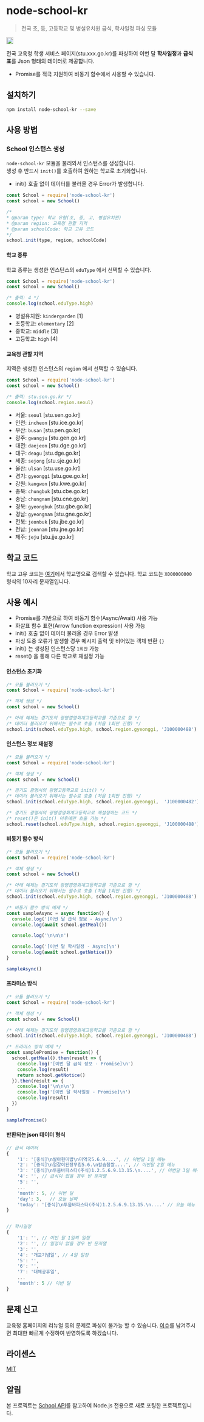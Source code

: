 # node-school-kr
> 전국 초, 등, 고등학교 및 병설유치원 급식, 학사일정 파싱 모듈

<img src="https://badge.fury.io/js/node-school-kr.svg" alt="npm version" height="18">

전국 교육청 학생 서비스 페이지(stu.xxx.go.kr)를 파싱하여 이번 달 **학사일정**과 **급식표**를 Json 형태의 데이터로 제공합니다.
- Promise를 적극 지원하여 비동기 함수에서 사용할 수 있습니다.

## 설치하기
```bash
npm install node-school-kr --save
```

## 사용 방법

### School 인스턴스 생성
`node-school-kr` 모듈을 불러와서 인스턴스를 생성합니다. <br>
생성 후 반드시 `init()`를 호출하여 원하는 학교로 초기화합니다.

- init() 호출 없이 데이터를 불러올 경우 Error가 발생합니다.

```javascript
const School = require('node-school-kr')
const school = new School()

/* 
* @param type: 학교 유형(초, 중, 고, 병설유치원) 
* @param region: 교육청 관할 지역
* @param schoolCode: 학교 고유 코드
*/
school.init(type, region, schoolCode)
```

#### 학교 종류

 학교 종류는 생성한 인스턴스의 `eduType` 에서 선택할 수 있습니다.
```javascript
const School = require('node-school-kr')
const school = new School()

/* 출력: 4 */
console.log(school.eduType.high)
```
- 병설유치원: `kindergarden` [1]
- 초등학교: `elementary` [2]
- 중학교: `middle` [3]
- 고등학교: `high` [4]

#### 교육청 관할 지역

 지역은 생성한 인스턴스의 `region` 에서 선택할 수 있습니다. 
```javascript
const School = require('node-school-kr')
const school = new School()

/* 출력: stu.sen.go.kr */
console.log(school.region.seoul)
```
- 서울: `seoul`  [stu.sen.go.kr]
- 인천: `incheon`  [stu.ice.go.kr]
- 부산: `busan` [stu.pen.go.kr]
- 광주: `gwangju` [stu.gen.go.kr]
- 대전: `daejeon` [stu.dge.go.kr]
- 대구: `deagu` [stu.dge.go.kr]
- 세종: `sejong` [stu.sje.go.kr]
- 울산: `ulsan` [stu.use.go.kr]
- 경기: `gyeonggi` [stu.goe.go.kr]
- 강원: `kangwon` [stu.kwe.go.kr]
- 충북: `chungbuk` [stu.cbe.go.kr]
- 충남: `chungnam` [stu.cne.go.kr]
- 경북: `gyeongbuk` [stu.gbe.go.kr]
- 경남: `gyeongnam` [stu.gne.go.kr]
- 전북: `jeonbuk` [stu.jbe.go.kr]
- 전남: `jeonnam` [stu.jne.go.kr]
- 제주: `jeju` [stu.jje.go.kr]

## 학교 코드

학교 고유 코드는 [여기](https://www.meatwatch.go.kr/biz/bm/sel/schoolListPopup.do)에서 학교명으로 검색할 수 있습니다.
 학교 코드는 `X000000000` 형식의 10자리 문자열입니다.

 ## 사용 예시
- Promise를 기반으로 하여 비동기 함수(Async/Await) 사용 가능
- 화살표 함수 표현(Arrow function expression) 사용 가능
- init() 호출 없이 데이터 불러올 경우 Error 발생 
- 파싱 도중 오류가 발생할 경우 메시지 출력 및 비어있는 객체 반환 `{}`
- init() 는 생성된 인스턴스당 `1회만` 가능
- reset() 을 통해 다른 학교로 재설정 가능

#### 인스턴스 초기화

```javascript
/* 모듈 불러오기 */
const School = require('node-school-kr') 

/* 객체 생성 */
const school = new School()

/* 아래 예제는 경기도의 광명경영회계고등학교를 기준으로 함 */
/* 데이터 불러오기 위해서는 필수로 호출 (처음 1회만 진행) */
school.init(school.eduType.high, school.region.gyeonggi, 'J100000488')
```

#### 인스턴스 정보 재설정

```javascript
/* 모듈 불러오기 */
const School = require('node-school-kr') 

/* 객체 생성 */
const school = new School()

/* 경기도 광명시의 광명고등학교로 init() */
/* 데이터 불러오기 위해서는 필수로 호출 (처음 1회만 진행) */
school.init(school.eduType.high, school.region.gyeonggi,  'J100000482')

/* 경기도 광명시의 광명경영회계고등학교로 재설정하는 코드 */
/* reset()은 init() 이후에만 호출 가능 */
school.reset(school.eduType.high, school.region.gyeonggi, 'J100000488')
```

#### 비동기 함수 방식

```javascript
/* 모듈 불러오기 */
const School = require('node-school-kr') 

/* 객체 생성 */
const school = new School()

/* 아래 예제는 경기도의 광명경영회계고등학교를 기준으로 함 */
/* 데이터 불러오기 위해서는 필수로 호출 (처음 1회만 진행) */
school.init(school.eduType.high, school.region.gyeonggi, 'J100000488')

/* 비동기 함수 방식 예제 */
const sampleAsync = async function() {
  console.log('[이번 달 급식 정보 - Async]\n')
  console.log(await school.getMeal())

  console.log('\n\n\n')

  console.log('[이번 달 학사일정 - Async]\n')
  console.log(await school.getNotice())
}

sampleAsync()

```

#### 프라미스 방식

```javascript
/* 모듈 불러오기 */
const School = require('node-school-kr') 

/* 객체 생성 */
const school = new School()

/* 아래 예제는 경기도의 광명경영회계고등학교를 기준으로 함 */
school.init(school.eduType.high, school.region.gyeonggi, 'J100000488')

/* 프라미스 방식 예제 */
const samplePromise = function() {
  school.getMeal().then(result => {
    console.log('[이번 달 급식 정보 - Promise]\n')
    console.log(result)
    return school.getNotice()
  }).then(result => {
    console.log('\n\n\n')
    console.log('[이번 달 학사일정 - Promise]\n')
    console.log(result)
  })
}

samplePromise()

```

#### 반환되는 json 데이터 형식
``` javascript
// 급식 데이터
{
    '1': '[중식]\n발아현미밥\n미역국5.6.9....', // 이번달 1일 메뉴
    '2': '[중식]\n얼갈이된장무침5.6.\n칼슘찹쌀....', // 이번달 2일 메뉴 
    '3': '[중식]\n투움바파스타(주식)1.2.5.6.9.13.15.\n....', // 이번달 3일 메뉴
    '4': '', // 급식이 없을 경우 빈 문자열
    '5': '',
    ...
    'month': 5, // 이번 달
    'day': 3,   // 오늘 날짜 
    'today': '[중식]\n투움바파스타(주식)1.2.5.6.9.13.15.\n....' // 오늘 메뉴
}


// 학사일정
{
    '1': '', // 이번 달 1일의 일정
    '2': '', // 일정이 없을 경우 빈 문자열
    '3': '',
    '4': '개교기념일', // 4일 일정
    '5': '',
    '6': '',
    '7': '대체공휴일',
    ...
    'month': 5 // 이번 달
}
```

## 문제 신고
교육청 홈페이지의 리뉴얼 등의 문제로 파싱이 불가능 할 수 있습니다. [이슈](https://github.com/leegeunhyeok/node-school-kr/issues)를 남겨주시면 최대한 빠르게 수정하여 반영하도록 하겠습니다.

## 라이센스
[MIT](https://github.com/agemor/school-api/blob/master/LICENSE)


## 알림
본 프로젝트는 [School API](https://github.com/agemor/school-api)를 참고하여 Node.js 전용으로 새로 포팅한 프로젝트입니다.
